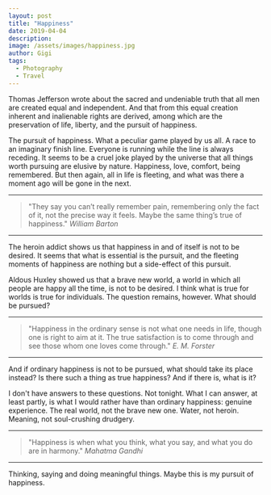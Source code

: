 ```yaml
---
layout: post
title: "Happiness"
date: 2019-04-04
description:
image: /assets/images/happiness.jpg
author: Gigi
tags:
  - Photography
  - Travel
---
```


Thomas Jefferson wrote about the sacred and undeniable truth that all men are created equal and independent. And that from this equal creation inherent and inalienable rights are derived, among which are the preservation of life, liberty, and the pursuit of happiness.

The pursuit of happiness. What a peculiar game played by us all. A race to an imaginary finish line. Everyone is running while the line is always receding. It seems to be a cruel joke played by the universe that all things worth pursuing are elusive by nature. Happiness, love, comfort, being remembered. But then again, all in life is fleeting, and what was there a moment ago will be gone in the next.

---

<blockquote>
"They say you can’t really remember pain, remembering only the fact of it, not the precise way it feels. Maybe the same thing’s true of happiness."
<cite>William Barton</cite>
</blockquote>

---

The heroin addict shows us that happiness in and of itself is not to be desired. It seems that what is essential is the pursuit, and the fleeting moments of happiness are nothing but a side-effect of this pursuit.

Aldous Huxley showed us that a brave new world, a world in which all people are happy all the time, is not to be desired. I think what is true for worlds is true for individuals. The question remains, however. What should be pursued?

---

<blockquote>
"Happiness in the ordinary sense is not what one needs in life, though one is right to aim at it. The true satisfaction is to come through and see those whom one loves come through."
<cite>E. M. Forster</cite>
</blockquote>

---

And if ordinary happiness is not to be pursued, what should take its place instead? Is there such a thing as true happiness? And if there is, what is it?

I don't have answers to these questions. Not tonight. What I can answer, at least partly, is what I would rather have than ordinary happiness: genuine experience. The real world, not the brave new one. Water, not heroin. Meaning, not soul-crushing drudgery.

---

<blockquote>
"Happiness is when what you think, what you say, and what you do are in harmony."
<cite>Mahatma Gandhi</cite>
</blockquote>

---

Thinking, saying and doing meaningful things. Maybe this is my pursuit of happiness.
